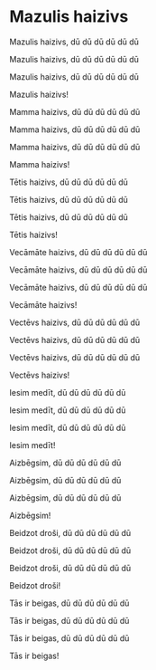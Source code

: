 # Mazulis haizivs

Mazulis haizivs, dū dū dū dū dū dū

Mazulis haizivs, dū dū dū dū dū dū

Mazulis haizivs, dū dū dū dū dū dū

Mazulis haizivs!

Mamma haizivs, dū dū dū dū dū dū

Mamma haizivs, dū dū dū dū dū dū

Mamma haizivs, dū dū dū dū dū dū

Mamma haizivs!

Tētis haizivs, dū dū dū dū dū dū

Tētis haizivs, dū dū dū dū dū dū

Tētis haizivs, dū dū dū dū dū dū

Tētis haizivs!

Vecāmāte haizivs, dū dū dū dū dū dū

Vecāmāte haizivs, dū dū dū dū dū dū

Vecāmāte haizivs, dū dū dū dū dū dū

Vecāmāte haizivs!

Vectēvs haizivs, dū dū dū dū dū dū

Vectēvs haizivs, dū dū dū dū dū dū

Vectēvs haizivs, dū dū dū dū dū dū

Vectēvs haizivs!

Iesim medīt, dū dū dū dū dū dū

Iesim medīt, dū dū dū dū dū dū

Iesim medīt, dū dū dū dū dū dū

Iesim medīt!

Aizbēgsim, dū dū dū dū dū dū

Aizbēgsim, dū dū dū dū dū dū

Aizbēgsim, dū dū dū dū dū dū

Aizbēgsim!

Beidzot droši, dū dū dū dū dū dū

Beidzot droši, dū dū dū dū dū dū

Beidzot droši, dū dū dū dū dū dū

Beidzot droši!

Tās ir beigas, dū dū dū dū dū dū

Tās ir beigas, dū dū dū dū dū dū

Tās ir beigas, dū dū dū dū dū dū

Tās ir beigas!
